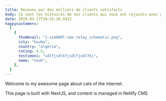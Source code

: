 ```yaml
---
title: Reconnu par des milliers de clients satisfaits
body: Ce sont les histoires de nos clients qui nous ont rejoints avec grand plaisir lors de l'utilisation de LIVE TRACKING PLUS
date: 2019-03-17T19:31:20.591Z
happycustomers:
  [
    {
      thumbnail: "1-sim800l-sms-relay_schematic.png",
      city: "kouba",
      country: "algeria",
      rating: 4.5,
      testimoni: "sdlfjsdlkfjsdlfjsdlfkj",
      name: "nouh",
    },
  ]
---
```


Welcome to my awesome page about cats of the internet.

This page is built with NextJS, and content is managed in Netlify CMS
